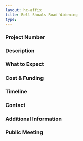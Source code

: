 ```yaml
---
layout: hc-affix
title: Bell Shoals Road Widening
type: 
---
```


### Project Number



### Description



### What to Expect



### Cost & Funding



### Timeline



### Contact



### Additional Information



### Public Meeting
